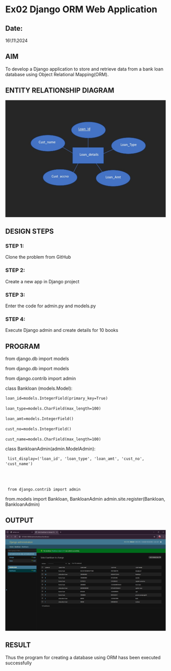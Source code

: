 # Ex02 Django ORM Web Application
## Date: 
 16\11\2024
## AIM
To develop a Django application to store and retrieve data from a bank loan database using Object Relational Mapping(ORM).

## ENTITY RELATIONSHIP DIAGRAM

![alt text](screenshot2.jpg)

## DESIGN STEPS

### STEP 1:
Clone the problem from GitHub

### STEP 2:
Create a new app in Django project

### STEP 3:
Enter the code for admin.py and models.py

### STEP 4:
Execute Django admin and create details for 10 books

## PROGRAM
from django.db import models


from django.db import models

from django.contrib import admin

class Bankloan (models.Model):

    loan_id=models.IntegerField(primary_key=True)

    loan_type=models.CharField(max_length=100)

    loan_amt=models.IntegerField()

    cust_no=models.IntegerField()

    cust_name=models.CharField(max_length=100)
    

class BankloanAdmin(admin.ModelAdmin):

     list_display=('loan_id', 'loan_type', 'loan_amt', 'cust_no', 'cust_name')




     from django.contrib import admin

from.models import Bankloan, BankloanAdmin 
admin.site.register(Bankloan, BankloanAdmin)


## OUTPUT


![alt text](<Screenshot 2024-11-16 110903.png>)


## RESULT
Thus the program for creating a database using ORM hass been executed successfully
